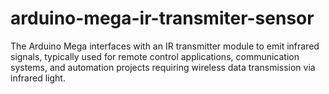 # arduino-mega-ir-transmiter-sensor
The Arduino Mega interfaces with an IR transmitter module to emit infrared signals, typically used for remote control applications, communication systems, and automation projects requiring wireless data transmission via infrared light.
